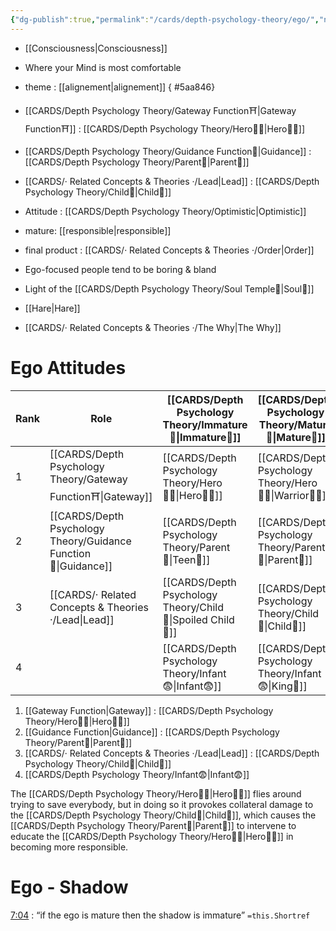 ```yaml
---
{"dg-publish":true,"permalink":"/cards/depth-psychology-theory/ego/","noteIcon":"1","created":"2022-12-21T17:09:42.235+01:00","updated":"2023-05-27T15:36:13.294+02:00"}
---
```



- [[Consciousness\|Consciousness]]
- Where your Mind is most comfortable
- theme : [[alignement\|alignement]]
{ #5aa846}

- [[CARDS/Depth Psychology Theory/Gateway Function⛩️\|Gateway Function⛩️]] : [[CARDS/Depth Psychology Theory/Hero🦸‍♂️\|Hero🦸‍♂️]] 
- [[CARDS/Depth Psychology Theory/Guidance Function🚿\|Guidance]] : [[CARDS/Depth Psychology Theory/Parent🤨\|Parent🤨]] 
- [[CARDS/· Related Concepts & Theories ·/Lead\|Lead]] : [[CARDS/Depth Psychology Theory/Child👼\|Child👼]]
- Attitude : [[CARDS/Depth Psychology Theory/Optimistic\|Optimistic]]
- mature: [[responsible\|responsible]]    
- final product : [[CARDS/· Related Concepts & Theories ·/Order\|Order]] 
- Ego-focused people tend to be boring & bland
- Light of the [[CARDS/Depth Psychology Theory/Soul Temple👤\|Soul👥]]
- [[Hare\|Hare]]
- [[CARDS/· Related Concepts & Theories ·/The Why\|The Why]]

# Ego Attitudes 
| Rank | Role                            | [[CARDS/Depth Psychology Theory/Immature🐇\|Immature🐇]]              | [[CARDS/Depth Psychology Theory/Mature🐢\|Mature🐢]]                |
| ---- | ------------------------------- | ---------------------------- | --------------------------- |
| 1    | [[CARDS/Depth Psychology Theory/Gateway Function⛩️\|Gateway]]   | [[CARDS/Depth Psychology Theory/Hero🦸‍♂️\|Hero🦸‍♂️]]                | [[CARDS/Depth Psychology Theory/Hero🦸‍♂️\|Warrior👨‍🚒]] |
| 2    | [[CARDS/Depth Psychology Theory/Guidance Function🚿\|Guidance]] | [[CARDS/Depth Psychology Theory/Parent🤨\|Teen👦]]         | [[CARDS/Depth Psychology Theory/Parent🤨\|Parent🤨]]                |
| 3    | [[CARDS/· Related Concepts & Theories ·/Lead\|Lead]]                        | [[CARDS/Depth Psychology Theory/Child👼\|Spoiled Child🥳]] | [[CARDS/Depth Psychology Theory/Child👼\|Child👼]]                 |
| 4    |                                 | [[CARDS/Depth Psychology Theory/Infant😨\|Infant😨]]                 | [[CARDS/Depth Psychology Theory/Infant😨\|King👑]]                             |
1. [[Gateway Function\|Gateway]] : [[CARDS/Depth Psychology Theory/Hero🦸‍♂️\|Hero🦸‍♂️]] 
2. [[Guidance Function\|Guidance]] : [[CARDS/Depth Psychology Theory/Parent🤨\|Parent🤨]] 
3. [[CARDS/· Related Concepts & Theories ·/Lead\|Lead]] : [[CARDS/Depth Psychology Theory/Child👼\|Child👼]]
4. [[CARDS/Depth Psychology Theory/Infant😨\|Infant😨]] 

The [[CARDS/Depth Psychology Theory/Hero🦸‍♂️\|Hero🦸‍♂️]] flies around trying to save everybody, but in doing so it provokes collateral damage to the [[CARDS/Depth Psychology Theory/Child👼\|Child👼]], which causes the [[CARDS/Depth Psychology Theory/Parent🤨\|Parent🤨]] to intervene to educate the [[CARDS/Depth Psychology Theory/Hero🦸‍♂️\|Hero🦸‍♂️]] in becoming more responsible. 

# Ego - Shadow 

<div class="transclusion internal-embed is-loaded"><div class="markdown-embed">



[7:04]([YouTube](https://youtu.be/T7e7yMlWg6w?list=PLCPzIFw2QJDdx32WYP84vx_w2xbteYkr3&t=424)) : “if the ego is mature then the shadow is immature” `=this.Shortref` 

</div></div>

